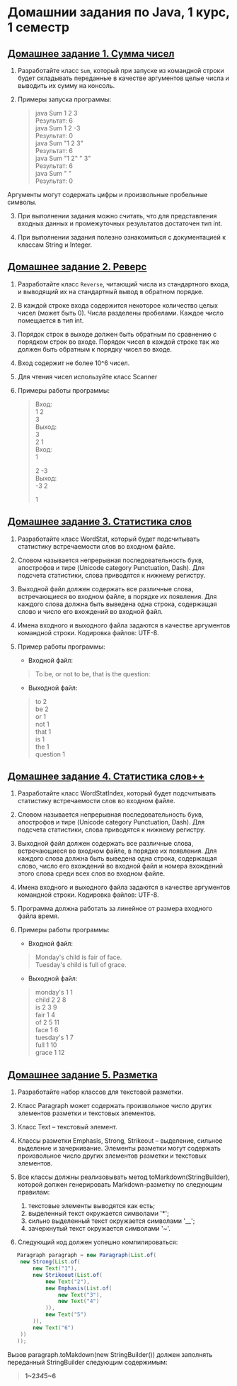 # Домашнии задания по Java, 1 курс, 1 семестр

## [Домашнее задание 1. Сумма чисел](https://github.com/KramerKonstantin/Java-intro/tree/master/HW1)
1. Разработайте класс `Sum`, который при запуске из командной строки будет складывать переданные в качестве аргументов целые числа и выводить их сумму на консоль.

2. Примеры запуска программы:
   > java Sum 1 2 3  
   > Результат: 6  
   > java Sum 1 2 -3  
   > Результат: 0  
   > java Sum "1 2 3"  
   > Результат: 6  
   > java Sum "1 2" " 3"  
   > Результат: 6  
   > java Sum " "  
   > Результат: 0  

Аргументы могут содержать цифры и произвольные пробельные символы.

3. При выполнении задания можно считать, что для представления входных данных и промежуточных результатов достаточен тип int.

4. При выполнении задания полезно ознакомиться с документацией к классам String и Integer.

## [Домашнее задание 2. Реверс](https://github.com/KramerKonstantin/Java-intro/tree/master/HW2)
1. Разработайте класс `Reverse`, читающий числа из стандартного входа, и выводящий их на стандартный вывод в обратном порядке.

2. В каждой строке входа содержится некоторое количество целых чисел (может быть 0). Числа разделены пробелами. Каждое число помещается в тип int.

3. Порядок строк в выходе должен быть обратным по сравнению с порядком строк во входе. Порядок чисел в каждой строке так же должен быть обратным к порядку чисел во входе.

4. Вход содержит не более 10^6 чисел.

5. Для чтения чисел используйте класс Scanner

6. Примеры работы программы:
   > Вход:  
   > 1 2  
   > 3  
   > Выход:  
   > 3  
   > 2 1  
   > Вход:  
   > 1  
   >   
   > 2 -3  
   > Выход:  
   > -3 2  
   >   
   > 1  

## [Домашнее задание 3. Статистика слов](https://github.com/KramerKonstantin/Java-intro/tree/master/HW3)
1. Разработайте класс WordStat, который будет подсчитывать статистику встречаемости слов во входном файле.

2. Словом называется непрерывная последовательность букв, апострофов и тире (Unicode category Punctuation, Dash). Для подсчета статистики, слова приводятся к нижнему регистру.

3. Выходной файл должен содержать все различные слова, встречающиеся во входном файле, в порядке их появления. Для каждого слова должна быть выведена одна строка, содержащая слово и число его вхождений во входной файл.

4. Имена входного и выходного файла задаются в качестве аргументов командной строки. Кодировка файлов: UTF-8.

5. Пример работы программы:
   * Входной файл:
   > To be, or not to be, that is the question:  
   * Выходной файл:
   > to 2  
   > be 2  
   > or 1  
   > not 1  
   > that 1  
   > is 1  
   > the 1  
   > question 1  

## [Домашнее задание 4. Статистика слов++](https://github.com/KramerKonstantin/Java-intro/tree/master/HW4)
1. Разработайте класс WordStatIndex, который будет подсчитывать статистику встречаемости слов во входном файле.

2. Словом называется непрерывная последовательность букв, апострофов и тире (Unicode category Punctuation, Dash). Для подсчета статистики, слова приводятся к нижнему регистру.

3. Выходной файл должен содержать все различные слова, встречающиеся во входном файле, в порядке их появления. Для каждого слова должна быть выведена одна строка, содержащая слово, число его вхождений во входной файл и номера вхождений этого слова среди всех слов во входном файле.

4. Имена входного и выходного файла задаются в качестве аргументов командной строки. Кодировка файлов: UTF-8.

5. Программа должна работать за линейное от размера входного файла время.

6. Примеры работы программы:
   * Входной файл:
   > Monday's child is fair of face.  
   > Tuesday's child is full of grace.  
   * Выходной файл:
   > monday's 1 1  
   > child 2 2 8  
   > is 2 3 9  
   > fair 1 4  
   > of 2 5 11  
   > face 1 6  
   > tuesday's 1 7  
   > full 1 10  
   > grace 1 12  

## [Домашнее задание 5. Разметка](https://github.com/KramerKonstantin/Java-intro/tree/master/HW5)
1. Разработайте набор классов для текстовой разметки.

2. Класс Paragraph может содержать произвольное число других элементов разметки и текстовых элементов.

3. Класс Text – текстовый элемент.

4. Классы разметки Emphasis, Strong, Strikeout – выделение, сильное выделение и зачеркивание. Элементы разметки могут содержать произвольное число других элементов разметки и текстовых элементов.

5. Все классы должны реализовывать метод toMarkdown(StringBuilder), которой должен генерировать Markdown-разметку по следующим правилам:
   1. текстовые элементы выводятся как есть;
   2. выделенный текст окружается символами '*';
   3. сильно выделенный текст окружается символами '__';
   4. зачеркнутый текст окружается символами '~'.
6. Следующий код должен успешно компилироваться:
```java
   Paragraph paragraph = new Paragraph(List.of(  
   	new Strong(List.of(  
   		new Text("1"),  
   		new Strikeout(List.of(  
   			new Text("2"),  
   			new Emphasis(List.of(  
   				new Text("3"),  
   				new Text("4")  
   			)),  
   			new Text("5")  
   		)),  
   		new Text("6")  
   	))  
   ));  
```

Вызов paragraph.toMakdown(new StringBuilder()) должен заполнять переданный StringBuilder следующим содержимым: 
   > __1~2*34*5~6__  

